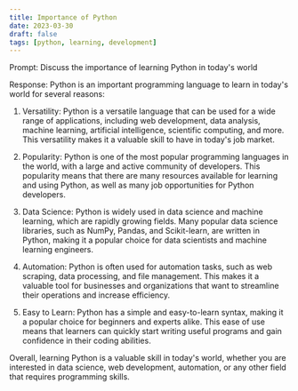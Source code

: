 ```yaml
---
title: Importance of Python
date: 2023-03-30
draft: false
tags: [python, learning, development]
---
```


Prompt: Discuss the importance of learning Python in today's world

Response: Python is an important programming language to learn in today's world for several reasons:

1. Versatility: Python is a versatile language that can be used for a wide range of applications, including web development, data 
analysis, machine learning, artificial intelligence, scientific computing, and more. This versatility makes it a valuable skill to have in
today's job market.

2. Popularity: Python is one of the most popular programming languages in the world, with a large and active community of developers. This
popularity means that there are many resources available for learning and using Python, as well as many job opportunities for Python 
developers.

3. Data Science: Python is widely used in data science and machine learning, which are rapidly growing fields. Many popular data science 
libraries, such as NumPy, Pandas, and Scikit-learn, are written in Python, making it a popular choice for data scientists and machine 
learning engineers.

4. Automation: Python is often used for automation tasks, such as web scraping, data processing, and file management. This makes it a 
valuable tool for businesses and organizations that want to streamline their operations and increase efficiency.

5. Easy to Learn: Python has a simple and easy-to-learn syntax, making it a popular choice for beginners and experts alike. This ease of 
use means that learners can quickly start writing useful programs and gain confidence in their coding abilities.

Overall, learning Python is a valuable skill in today's world, whether you are interested in data science, web development, automation, or
any other field that requires programming skills.
